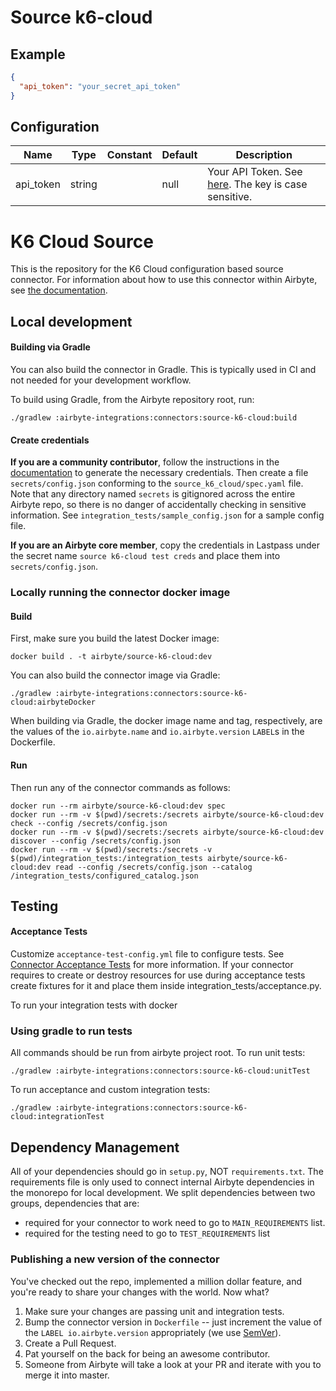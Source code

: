 # Source k6-cloud

## Example
```json
{
  "api_token": "your_secret_api_token"
}
```

## Configuration
| Name | Type | Constant | Default | Description |
| --- | --- | --- | --- | --- |
|api_token |string||null|Your API Token. See <a href="https://k6.io/docs/cloud/integrations/token/">here</a>. The key is case sensitive.|

# K6 Cloud Source

This is the repository for the K6 Cloud configuration based source connector.
For information about how to use this connector within Airbyte, see [the documentation](https://docs.airbyte.io/integrations/sources/k6-cloud).

## Local development

#### Building via Gradle
You can also build the connector in Gradle. This is typically used in CI and not needed for your development workflow.

To build using Gradle, from the Airbyte repository root, run:
```
./gradlew :airbyte-integrations:connectors:source-k6-cloud:build
```

#### Create credentials
**If you are a community contributor**, follow the instructions in the [documentation](https://docs.airbyte.io/integrations/sources/k6-cloud)
to generate the necessary credentials. Then create a file `secrets/config.json` conforming to the `source_k6_cloud/spec.yaml` file.
Note that any directory named `secrets` is gitignored across the entire Airbyte repo, so there is no danger of accidentally checking in sensitive information.
See `integration_tests/sample_config.json` for a sample config file.

**If you are an Airbyte core member**, copy the credentials in Lastpass under the secret name `source k6-cloud test creds`
and place them into `secrets/config.json`.

### Locally running the connector docker image

#### Build
First, make sure you build the latest Docker image:
```
docker build . -t airbyte/source-k6-cloud:dev
```

You can also build the connector image via Gradle:
```
./gradlew :airbyte-integrations:connectors:source-k6-cloud:airbyteDocker
```
When building via Gradle, the docker image name and tag, respectively, are the values of the `io.airbyte.name` and `io.airbyte.version` `LABEL`s in
the Dockerfile.

#### Run
Then run any of the connector commands as follows:
```
docker run --rm airbyte/source-k6-cloud:dev spec
docker run --rm -v $(pwd)/secrets:/secrets airbyte/source-k6-cloud:dev check --config /secrets/config.json
docker run --rm -v $(pwd)/secrets:/secrets airbyte/source-k6-cloud:dev discover --config /secrets/config.json
docker run --rm -v $(pwd)/secrets:/secrets -v $(pwd)/integration_tests:/integration_tests airbyte/source-k6-cloud:dev read --config /secrets/config.json --catalog /integration_tests/configured_catalog.json
```
## Testing

#### Acceptance Tests
Customize `acceptance-test-config.yml` file to configure tests. See [Connector Acceptance Tests](https://docs.airbyte.io/connector-development/testing-connectors/connector-acceptance-tests-reference) for more information.
If your connector requires to create or destroy resources for use during acceptance tests create fixtures for it and place them inside integration_tests/acceptance.py.

To run your integration tests with docker

### Using gradle to run tests
All commands should be run from airbyte project root.
To run unit tests:
```
./gradlew :airbyte-integrations:connectors:source-k6-cloud:unitTest
```
To run acceptance and custom integration tests:
```
./gradlew :airbyte-integrations:connectors:source-k6-cloud:integrationTest
```

## Dependency Management
All of your dependencies should go in `setup.py`, NOT `requirements.txt`. The requirements file is only used to connect internal Airbyte dependencies in the monorepo for local development.
We split dependencies between two groups, dependencies that are:
* required for your connector to work need to go to `MAIN_REQUIREMENTS` list.
* required for the testing need to go to `TEST_REQUIREMENTS` list

### Publishing a new version of the connector
You've checked out the repo, implemented a million dollar feature, and you're ready to share your changes with the world. Now what?
1. Make sure your changes are passing unit and integration tests.
1. Bump the connector version in `Dockerfile` -- just increment the value of the `LABEL io.airbyte.version` appropriately (we use [SemVer](https://semver.org/)).
1. Create a Pull Request.
1. Pat yourself on the back for being an awesome contributor.
1. Someone from Airbyte will take a look at your PR and iterate with you to merge it into master.

